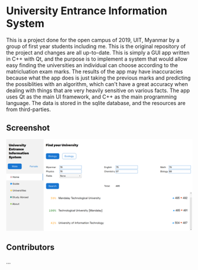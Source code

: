 # University Entrance Information System

This is a project done for the open campus of 2019, UIT, Myanmar by a group of first year students including me. This is the original repository of the project and changes are all up-to-date.
This is simply a GUI app written in C++ with Qt, and the purpose is to implement a system that would allow easy finding the universities an individual can choose according to the matricluation exam marks.
The results of the app may have inaccuracies because what the app does is just taking the previous marks and predicting the possiblities with an algorithm, which can't have a great accuracy when dealing with things that are very heavily sensitive on various facts.
The app uses Qt as the main UI framework, and C++ as the main programming language. The data is stored in the sqlite database, and the resources are from third-parties.

## Screenshot

![](screenshot.png)

## Contributors

...
